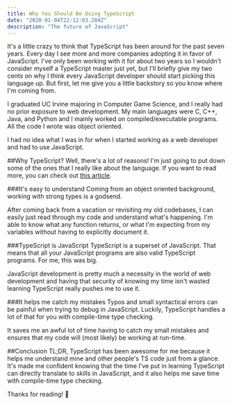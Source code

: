 ```yaml
---
title: Why You Should Be Using TypeScript
date: "2020-01-04T22:12:03.284Z"
description: "The future of JavaScript"
---
```


It's a little crazy to think that TypeScript has been around for the past seven years. Every day I see more and more companies adopting it in favor of JavaScript. I've only been working with it for about two years so I wouldn't consider myself a TypeScript master just yet, but I'll briefly give my two cents on why I think every JavaScript developer should start picking this language up. But first, let me give you a little backstory so you know where I'm coming from.

I graduated UC Irvine majoring in Computer Game Science, and I really had no prior exposure to web development. My main languages were C, C++, Java, and Python and I mainly worked on compiled/executable programs. All the code I wrote was object oriented.

I had no idea what I was in for when I started working as a web developer and had to use JavaScript.

##Why TypeScript?
Well, there's a lot of reasons! I'm just going to put down some of the ones that I really like about the language. If you want to read more, you can check out [this article](https://medium.com/@jtomaszewski/why-typescript-is-the-best-way-to-write-front-end-in-2019-feb855f9b164).

###It's easy to understand
Coming from an object oriented background, working with strong types is a godsend. 

After coming back from a vacation or revisiting my old codebases, I can easily just read through my code and understand what's happening. I'm able to know what any function returns, or what I'm expecting from my variables without having to explicitly document it.

###TypeScript is JavaScript
TypeScript is a superset of JavaScript. That means that all your JavaScript programs are also valid TypeScript programs. 
For me, this was big. 

JavaScript development is pretty much a necessity in the world of web development and having that security of knowing my time isn't wasted learning TypeScript really pushes me to use it.

###It helps me catch my mistakes
Typos and small syntactical errors can be painful when trying to debug in JavaScript. Luckily, TypeScript handles a lot of that for you with compile-time type checking. 

It saves me an awful lot of time having to catch my small mistakes and ensures that my code will (most likely) be working at run-time.

##Conclusion
TL;DR, TypeScript has been awesome for me because it helps me understand mine and other people's TS code just from a glance. It's made me confident knowing that the time I've put in learning TypeScript can directly translate to skills in JavaScript, and it also helps me save time with compile-time type checking. 

Thanks for reading! 🚀
